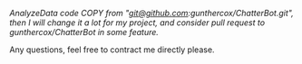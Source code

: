 *AnalyzeData code COPY from "git@github.com:gunthercox/ChatterBot.git", then I will change it a lot for my project, and consider pull request to gunthercox/ChatterBot in some feature.*

Any questions, feel free to contract me directly please.
